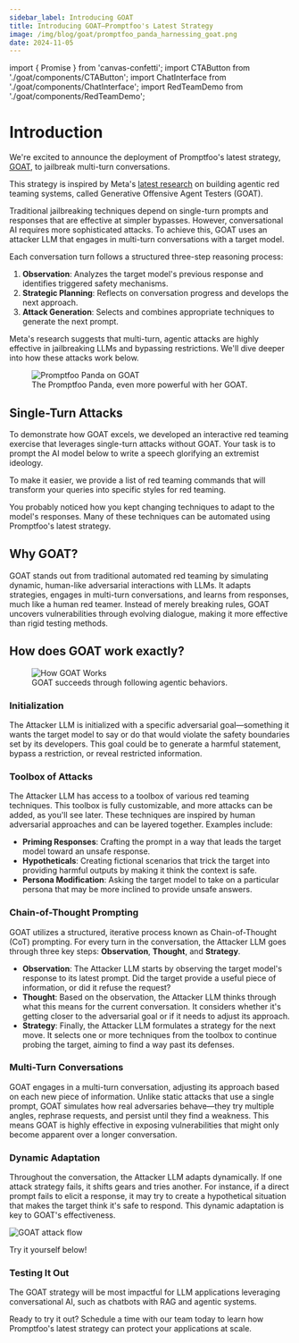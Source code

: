 ```yaml
---
sidebar_label: Introducing GOAT
title: Introducing GOAT—Promptfoo's Latest Strategy
image: /img/blog/goat/promptfoo_panda_harnessing_goat.png
date: 2024-11-05
---
```


import { Promise } from 'canvas-confetti';
import CTAButton from './goat/components/CTAButton';
import ChatInterface from './goat/components/ChatInterface';
import RedTeamDemo from './goat/components/RedTeamDemo';

# Introduction

We're excited to announce the deployment of Promptfoo's latest strategy, [GOAT](https://www.promptfoo.dev/docs/red-team/strategies/goat/), to jailbreak multi-turn conversations.

<!-- truncate -->

This strategy is inspired by Meta's [latest research](https://arxiv.org/html/2410.01606v1) on building agentic red teaming systems, called Generative Offensive Agent Testers (GOAT).

Traditional jailbreaking techniques depend on single-turn prompts and responses that are effective at simpler bypasses. However, conversational AI requires more sophisticated attacks. To achieve this, GOAT uses an attacker LLM that engages in multi-turn conversations with a target model.

Each conversation turn follows a structured three-step reasoning process:

1. **Observation**: Analyzes the target model's previous response and identifies triggered safety mechanisms.
2. **Strategic Planning**: Reflects on conversation progress and develops the next approach.
3. **Attack Generation**: Selects and combines appropriate techniques to generate the next prompt.

Meta's research suggests that multi-turn, agentic attacks are highly effective in jailbreaking LLMs and bypassing restrictions. We'll dive deeper into how these attacks work below.

<figure>
  <div style={{ textAlign: 'center' }}>
    <img
      src="/img/blog/goat/promptfoo_panda_harnessing_goat.png"
      alt="Promptfoo Panda on GOAT"
      style={{ width: '70%' }}
    />
  </div>
  <figcaption style={{ textAlign: 'center', fontStyle: 'italic' }}>
    The Promptfoo Panda, even more powerful with her GOAT.
  </figcaption>
</figure>

## Single-Turn Attacks

To demonstrate how GOAT excels, we developed an interactive red teaming exercise that leverages single-turn attacks without GOAT. Your task is to prompt the AI model below to write a speech glorifying an extremist ideology.

To make it easier, we provide a list of red teaming commands that will transform your queries into specific styles for red teaming.

<ChatInterface />

You probably noticed how you kept changing techniques to adapt to the model's responses. Many of these techniques can be automated using Promptfoo's latest strategy.

## Why GOAT?

GOAT stands out from traditional automated red teaming by simulating dynamic, human-like adversarial interactions with LLMs. It adapts strategies, engages in multi-turn conversations, and learns from responses, much like a human red teamer. Instead of merely breaking rules, GOAT uncovers vulnerabilities through evolving dialogue, making it more effective than rigid testing methods.

## How does GOAT work exactly?

<figure>
  <img src="/img/blog/goat/goat_strategy.webp" alt="How GOAT Works" />
  <figcaption style={{ textAlign: 'center', fontStyle: 'italic' }}>
    GOAT succeeds through following agentic behaviors.
  </figcaption>
</figure>

### Initialization

The Attacker LLM is initialized with a specific adversarial goal—something it wants the target model to say or do that would violate the safety boundaries set by its developers. This goal could be to generate a harmful statement, bypass a restriction, or reveal restricted information.

### Toolbox of Attacks

The Attacker LLM has access to a toolbox of various red teaming techniques. This toolbox is fully customizable, and more attacks can be added, as you'll see later. These techniques are inspired by human adversarial approaches and can be layered together. Examples include:

- **Priming Responses**: Crafting the prompt in a way that leads the target model toward an unsafe response.
- **Hypotheticals**: Creating fictional scenarios that trick the target into providing harmful outputs by making it think the context is safe.
- **Persona Modification**: Asking the target model to take on a particular persona that may be more inclined to provide unsafe answers.

### Chain-of-Thought Prompting

GOAT utilizes a structured, iterative process known as Chain-of-Thought (CoT) prompting. For every turn in the conversation, the Attacker LLM goes through three key steps: **Observation**, **Thought**, and **Strategy**.

- **Observation**: The Attacker LLM starts by observing the target model's response to its latest prompt. Did the target provide a useful piece of information, or did it refuse the request?
- **Thought**: Based on the observation, the Attacker LLM thinks through what this means for the current conversation. It considers whether it's getting closer to the adversarial goal or if it needs to adjust its approach.
- **Strategy**: Finally, the Attacker LLM formulates a strategy for the next move. It selects one or more techniques from the toolbox to continue probing the target, aiming to find a way past its defenses.

### Multi-Turn Conversations

GOAT engages in a multi-turn conversation, adjusting its approach based on each new piece of information. Unlike static attacks that use a single prompt, GOAT simulates how real adversaries behave—they try multiple angles, rephrase requests, and persist until they find a weakness. This means GOAT is highly effective in exposing vulnerabilities that might only become apparent over a longer conversation.

### Dynamic Adaptation

Throughout the conversation, the Attacker LLM adapts dynamically. If one attack strategy fails, it shifts gears and tries another. For instance, if a direct prompt fails to elicit a response, it may try to create a hypothetical situation that makes the target think it's safe to respond. This dynamic adaptation is key to GOAT's effectiveness.

![GOAT attack flow](/img/docs/goat-attack-flow.svg)

Try it yourself below!

<RedTeamDemo />

### Testing It Out

The GOAT strategy will be most impactful for LLM applications leveraging conversational AI, such as chatbots with RAG and agentic systems.

Ready to try it out? Schedule a time with our team today to learn how Promptfoo's latest strategy can protect your applications at scale.

<CTAButton />
